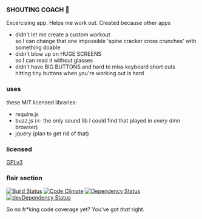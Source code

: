 ### SHOUTING COACH :loudspeaker:

Excercising app. Helps me work out. Created because other apps 
- didn't let me create a custom workout    
  so I can change that one impossible 'spine cracker cross crunches' with something doable
- didn't blow up on HUGE SCREENS   
  so I can read it without glasses
- didn't have BIG BUTTONS and hard to miss keyboard short cuts    
  hitting tiny buttons when you're working out is hard

### uses
these MIT licensed libraries:
- require.js
- buzz.js (<- the only sound lib I could find that played in _every_ dmn browser)
- jquery (plan to get rid of that)

### licensed
[GPLv3](LICENSE)

### flair section
[![Build Status](https://travis-ci.org/sverweij/shoutingcoach.svg?branch=master)](https://travis-ci.org/sverweij/shoutingcoach)
[![Code Climate](https://codeclimate.com/github/sverweij/shoutingcoach/badges/gpa.svg)](https://codeclimate.com/github/sverweij/shoutingcoach)
[![Dependency Status](https://david-dm.org/sverweij/shoutingcoach.svg)](https://david-dm.org/sverweij/shoutingcoach)
[![devDependency Status](https://david-dm.org/sverweij/shoutingcoach/dev-status.svg)](https://david-dm.org/sverweij/shoutingcoach#info=devDependencies)

So no fr*king code coverage yet? You've got _that_ right.
